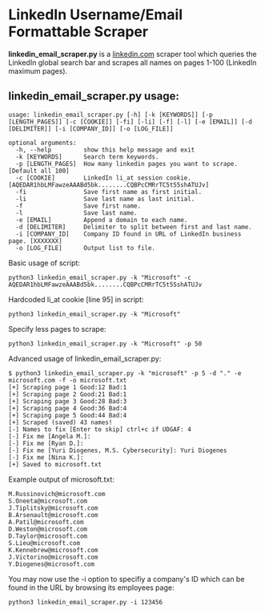 # LinkedIn Username/Email Formattable Scraper
<b>linkedin_email_scraper.py</b> is a  <a href="https://linkedin.com">linkedin.com</a> scraper tool which queries the LinkedIn global search bar and scrapes all names on pages 1-100 (LinkedIn maximum pages).

## linkedin_email_scraper.py usage:
```
usage: linkedin_email_scraper.py [-h] [-k [KEYWORDS]] [-p [LENGTH_PAGES]] [-c [COOKIE]] [-fi] [-li] [-f] [-l] [-e [EMAIL]] [-d [DELIMITER]] [-i [COMPANY_ID]] [-o [LOG_FILE]]

optional arguments:
  -h, --help         show this help message and exit
  -k [KEYWORDS]      Search term keywords.
  -p [LENGTH_PAGES]  How many linkedin pages you want to scrape. [Default all 100]
  -c [COOKIE]        LinkedIn li_at session cookie. [AQEDAR1hbLMFawzeAAABd5bk........CQBPcCMRrTC5t55shATUJv]
  -fi                Save first name as first initial.
  -li                Save last name as last initial.
  -f                 Save first name.
  -l                 Save last name.
  -e [EMAIL]         Append a domain to each name.
  -d [DELIMITER]     Delimiter to split between first and last name.
  -i [COMPANY_ID]    Company ID found in URL of LinkedIn business page. [XXXXXXX]
  -o [LOG_FILE]      Output list to file.
```
   Basic usage of script:
   
    python3 linkedin_email_scraper.py -k "Microsoft" -c AQEDAR1hbLMFawzeAAABd5bk........CQBPcCMRrTC5t55shATUJv
    
   Hardcoded li_at cookie [line 95] in script:
   
    python3 linkedin_email_scraper.py -k "Microsoft"
    
   Specify less pages to scrape:
   
    python3 linkedin_email_scraper.py -k "Microsoft" -p 50

   Advanced usage of linkedin_email_scraper.py:
   
    $ python3 linkedin_email_scraper.py -k "microsoft" -p 5 -d "." -e microsoft.com -f -o microsoft.txt
    [+] Scraping page 1 Good:12 Bad:1
    [+] Scraping page 2 Good:21 Bad:1
    [+] Scraping page 3 Good:28 Bad:3
    [+] Scraping page 4 Good:36 Bad:4
    [+] Scraping page 5 Good:44 Bad:4
    [+] Scraped (saved) 43 names!
    [-] Names to fix [Enter to skip] ctrl+c if UDGAF: 4
    [-] Fix me [Angela M.]: 
    [-] Fix me [Ryan D.]: 
    [-] Fix me [Yuri Diogenes, M.S. Cybersecurity]: Yuri Diogenes
    [-] Fix me [Nina K.]: 
    [+] Saved to microsoft.txt
    
   Example output of microsoft.txt:
   
    M.Russinovich@microsoft.com
    S.Oneeta@microsoft.com
    J.Tiplitsky@microsoft.com
    B.Arsenault@microsoft.com
    A.Patil@microsoft.com
    D.Weston@microsoft.com
    D.Taylor@microsoft.com
    S.Lieu@microsoft.com
    K.Kennebrew@microsoft.com
    J.Victorino@microsoft.com
    Y.Diogenes@microsoft.com
   
  You may now use the -i option to specifiy a company's ID which can be found in the URL by browsing its employees page:

    python3 linkedin_email_scraper.py -i 123456
